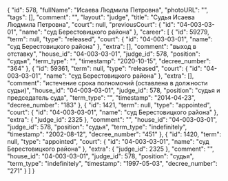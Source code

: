 {
    "id": 578,
    "fullName": "Исаева Людмила Петровна",
    "photoURL": "",
    "tags": [],
    "comment": "",
    "layout": "judge",
    "title": "Судья Исаева Людмила Петровна",
    "court": null,
    "previousCourt": {
        "id": "04-003-03-01",
        "name": "суд Берестовицкого района"
    },
    "career": [
        {
            "id": 59279,
            "term": null,
            "type": "released",
            "court": {
                "id": "04-003-03-01",
                "name": "суд Берестовицкого района"
            },
            "extra": [],
            "comment": "выход в отставку",
            "house_id": "04-003-03-01",
            "judge_id": 578,
            "position": "судья",
            "term_type": "",
            "timestamp": "2020-10-15",
            "decree_number": "364"
        },
        {
            "id": 59361,
            "term": null,
            "type": "released",
            "court": {
                "id": "04-003-03-01",
                "name": "суд Берестовицкого района"
            },
            "extra": [],
            "comment": "истечение срока полномочий (оставлена в должности судьи)",
            "house_id": "04-003-03-01",
            "judge_id": 578,
            "position": "судья и председатель суда",
            "term_type": "",
            "timestamp": "2014-04-23",
            "decree_number": "183"
        },
        {
            "id": 1421,
            "term": null,
            "type": "appointed",
            "court": {
                "id": "04-003-03-01",
                "name": "суд Берестовицкого района"
            },
            "extra": {
                "judge_id": 2325
            },
            "comment": "",
            "house_id": "04-003-03-01",
            "judge_id": 578,
            "position": "судья",
            "term_type": "indefinitely",
            "timestamp": "2002-08-12",
            "decree_number": "451"
        },
        {
            "id": 1420,
            "term": null,
            "type": "appointed",
            "court": {
                "id": "04-003-03-01",
                "name": "суд Берестовицкого района"
            },
            "extra": {
                "judge_id": 2325
            },
            "comment": "",
            "house_id": "04-003-03-01",
            "judge_id": 578,
            "position": "судья",
            "term_type": "indefinitely",
            "timestamp": "1997-05-03",
            "decree_number": "271"
        }
    ]
}